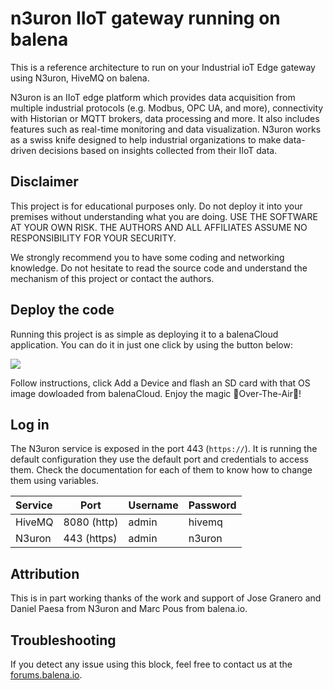 # n3uron IIoT gateway running on balena

This is a reference architecture to run on your Industrial ioT Edge gateway using N3uron, HiveMQ on balena.

N3uron is an IIoT edge platform which provides data acquisition from multiple industrial protocols (e.g. Modbus, OPC UA, and more), connectivity with Historian or MQTT brokers, data processing and more. It also includes features such as real-time monitoring and data visualization. N3uron works as a swiss knife designed to help industrial organizations to make data-driven decisions based on insights collected from their IIoT data.

## Disclaimer

This project is for educational purposes only. Do not deploy it into your premises without understanding what you are doing. USE THE SOFTWARE AT YOUR OWN RISK. THE AUTHORS AND ALL AFFILIATES ASSUME NO RESPONSIBILITY FOR YOUR SECURITY.

We strongly recommend you to have some coding and networking knowledge. Do not hesitate to read the source code and understand the mechanism of this project or contact the authors.


## Deploy the code

Running this project is as simple as deploying it to a balenaCloud application. You can do it in just one click by using the button below:

[![](https://www.balena.io/deploy.png)](https://dashboard.balena-cloud.com/deploy?repoUrl=https://github.com/mpous/n3uron-balena)

Follow instructions, click Add a Device and flash an SD card with that OS image dowloaded from balenaCloud. Enjoy the magic 🌟Over-The-Air🌟!

## Log in

The N3uron service is exposed in the port 443 (`https://`). It is running the default configuration they use the default port and credentials to access them. Check the documentation for each of them to know how to change them using variables.

|Service|Port|Username|Password|
|:--|---|---|---|
|HiveMQ|8080 (http)|admin|hivemq|
|N3uron|443 (https)|admin|n3uron|


## Attribution

This is in part working thanks of the work and support of Jose Granero and Daniel Paesa from N3uron and Marc Pous from balena.io.

## Troubleshooting

If you detect any issue using this block, feel free to contact us at the [forums.balena.io](https://forums.balena.io).

